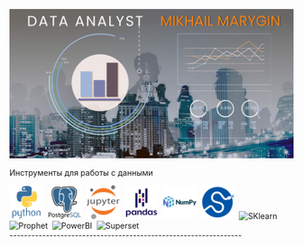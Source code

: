 [![Mikhail's GitHub Banner](./header2.jpg)](https://github.com/maryginm)

Инструменты для работы с данными
<div>
  <img src='https://github.com/devicons/devicon/blob/55609aa5bd817ff167afce0d965585c92040787a/icons/python/python-original-wordmark.svg'
title="Python" alt="Python" width="60" height="60"/>&nbsp;
  <img src='https://github.com/devicons/devicon/blob/55609aa5bd817ff167afce0d965585c92040787a/icons/postgresql/postgresql-original-wordmark.svg'
title="Postgres" alt="Postgres" width="60" height="60"/>&nbsp;
  <img src='https://github.com/devicons/devicon/blob/55609aa5bd817ff167afce0d965585c92040787a/icons/jupyter/jupyter-original-wordmark.svg'
title="Jupyter" alt="Jupyter" width="60" height="60"/>&nbsp;
  <img src='https://github.com/devicons/devicon/blob/55609aa5bd817ff167afce0d965585c92040787a/icons/pandas/pandas-original-wordmark.svg' title="Pandas" alt="Pandas" width="60" height="60"/>&nbsp;
<img src='https://github.com/devicons/devicon/blob/55609aa5bd817ff167afce0d965585c92040787a/icons/numpy/numpy-original-wordmark.svg'
title="Numpy" alt="Numpy" width="60" height="60"/>&nbsp;
  <img src='https://raw.githubusercontent.com/scipy/scipy/main/doc/source/_static/logo.svg'
title="Scipy" alt="Scipy" width="60" height="60"/>&nbsp;
<img src='https://raw.githubusercontent.com/scikit-learn/scikit-learn/main/doc/logos/scikit-learn-logo.png'
title="SKlearn" alt="SKlearn" width="110" height="60"/>&nbsp;
<img src='https://forecastr-io.herokuapp.com/static/img/facebook_prophet_icon.png'
title="Prophet" alt="Prophet" width="60" height="60"/>&nbsp;
<img src='https://github.com/microsoft/PowerBI-Icons/blob/2bf1c982fb24528eee1559a96a25eb534c175cfd/SVG/Power-BI.svg'
title="PowerBI" alt="PowerBI" width="60" height="60"/>&nbsp;
<img src='https://upload.wikimedia.org/wikipedia/commons/0/0e/Superset_logo.svg'
title="Superset" alt="Superset" width="110" height="60"/>&nbsp;
</div>
----------------------------------------------------------------
